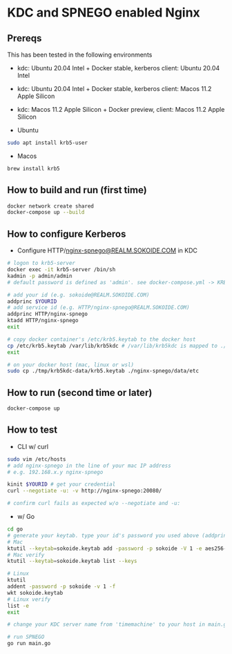 # KDC and SPNEGO enabled Nginx

## Prereqs
This has been tested in the following environments

* kdc: Ubuntu 20.04 Intel + Docker stable, kerberos client: Ubuntu 20.04 Intel
* kdc: Ubuntu 20.04 Intel + Docker stable, kerberos client: Macos 11.2 Apple Silicon
* kdc: Macos 11.2 Apple Silicon + Docker preview, client: Macos 11.2 Apple Silicon

* Ubuntu

```bash
sudo apt install krb5-user
```

* Macos

```bash
brew install krb5
```


## How to build and run (first time)

```bash
docker network create shared
docker-compose up --build
```

## How to configure Kerberos

* Configure HTTP/nginx-spnego@REALM.SOKOIDE.COM in KDC

```bash
# logon to krb5-server
docker exec -it krb5-server /bin/sh
kadmin -p admin/admin
# default password is defined as 'admin'. see docker-compose.yml -> KRB5_PASS

# add your id (e.g. sokoide@REALM.SOKOIDE.COM)
addprinc $YOURID
# add service id (e.g. HTTP/nginx-spnego@REALM.SOKOIDE.COM)
addprinc HTTP/nginx-spnego
ktadd HTTP/nginx-spnego
exit

# copy docker container's /etc/krb5.keytab to the docker host
cp /etc/krb5.keytab /var/lib/krb5kdc # /var/lib/krb5kdc is mapped to ./tmp/krb5kdc-data on Mac
exit

# on your docker host (mac, linux or wsl)
sudo cp ./tmp/krb5kdc-data/krb5.keytab ./nginx-spnego/data/etc
```

## How to run (second time or later)

```bash
docker-compose up
```

## How to test

* CLI w/ curl

```bash
sudo vim /etc/hosts
# add nginx-spnego in the line of your mac IP address
# e.g. 192.168.x.y nginx-spnego

kinit $YOURID # get your credential
curl --negotiate -u: -v http://nginx-spnego:20080/

# confirm curl fails as expected w/o --negotiate and -u:
```

* w/ Go
```bash
cd go
# generate your keytab. type your id's password you used above (addpring $YOURID) when prompted
# Mac
ktutil --keytab=sokoide.keytab add -password -p sokoide -V 1 -e aes256-cts-hmac-sha1-96
# Mac verify
ktutil --keytab=sokoide.keytab list --keys

# Linux
ktutil
addent -password -p sokoide -v 1 -f
wkt sokoide.keytab
# Linux verify
list -e
exit

# change your KDC server name from 'timemachine' to your host in main.go

# run SPNEGO
go run main.go
```
